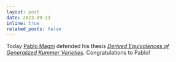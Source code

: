 ```yaml
---
layout: post
date: 2023-09-13
inline: true
related_posts: false
---
```

Today [Pablo Magni](https://pjmagni.bitbucket.io/) defended his thesis 
*[Derived Equivalences of Generalized Kummer
Varieties](https://hdl.handle.net/2066/295328)*. Congratulations to Pablo!
